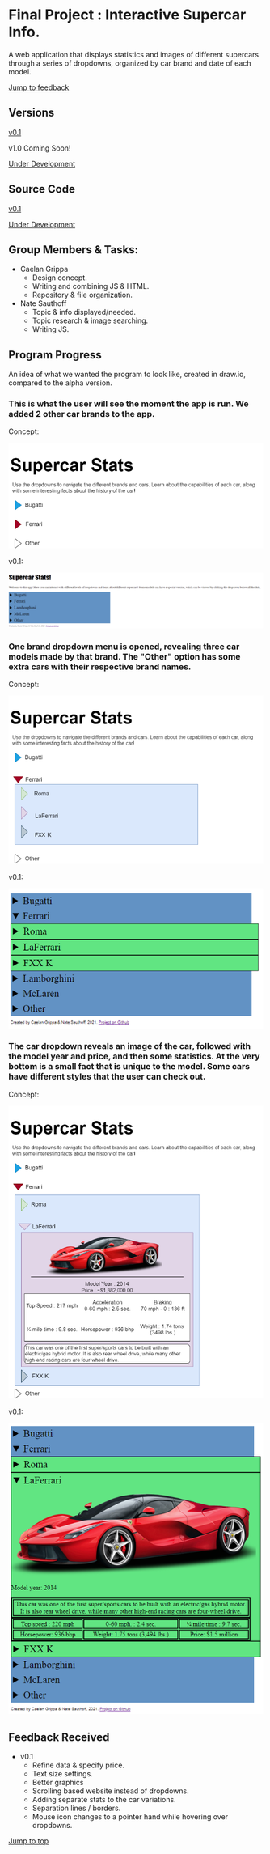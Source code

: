 # Final Project : Interactive Supercar Info.

A web application that displays statistics and images of different supercars through a series of dropdowns, organized by car brand and date of each model.

[Jump to feedback](https://github.com/CG-SKYLN/Program.Project/blob/gh-pages/README.md#feedback-received)

## Versions
[v0.1](http://supercarstats.great-site.net/)

v1.0 Coming Soon!

[Under Development](http://supercarstatsdevelopment.epizy.com/)

## Source Code
[v0.1](https://github.com/CG-SKYLN/Program.Project/tree/gh-pages/src/v0.1)

[Under Development](https://github.com/CG-SKYLN/Program.Project/tree/gh-pages/src/Open%20Development)

## Group Members & Tasks:
  - Caelan Grippa
      - Design concept.
      - Writing and combining JS & HTML.
      - Repository & file organization.
  - Nate Sauthoff
      - Topic & info displayed/needed.
      - Topic research & image searching.
      - Writing JS.

## Program Progress
An idea of what we wanted the program to look like, created in draw.io, compared to the alpha version.

### This is what the user will see the moment the app is run. We added 2 other car brands to the app.

Concept:

![ProgramConcept](https://github.com/CG-SKYLN/Program.Project/blob/gh-pages/images/ConceptStarting.png)

v0.1:

![FinalResult](https://github.com/CG-SKYLN/Program.Project/blob/gh-pages/images/Final-Result.png)


### One brand dropdown menu is opened, revealing three car models made by that brand. The "Other" option has some extra cars with their respective brand names.

Concept:

![ConceptDropdown1](https://github.com/CG-SKYLN/Program.Project/blob/gh-pages/images/ConceptDropdown1.png)

v0.1:

![FinalResult1](https://github.com/CG-SKYLN/Program.Project/blob/gh-pages/images/Final-Result-1.png)


### The car dropdown reveals an image of the car, followed with the model year and price, and then some statistics. At the very bottom is a small fact that is unique to the model. Some cars have different styles that the user can check out.

Concept:

![ConceptDropdown2](https://github.com/CG-SKYLN/Program.Project/blob/gh-pages/images/ConceptDropdown2.png)

v0.1:

![FinalResult2](https://github.com/CG-SKYLN/Program.Project/blob/gh-pages/images/Final-Result-2.png)


## Feedback Received

- v0.1
  - Refine data & specify price.
  - Text size settings.
  - Better graphics
  - Scrolling based website instead of dropdowns.
  - Adding separate stats to the car variations.
  - Separation lines / borders.
  - Mouse icon changes to a pointer hand while hovering over dropdowns.

[Jump to top](https://github.com/CG-SKYLN/Program.Project/blob/gh-pages/README.md#final-project--interactive-supercar-info)
